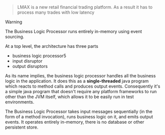 > LMAX is a new retail financial trading platform. As a result it has to process many trades with low latency

> [!warning]
> The Business Logic Processor runs entirely in-memory using event sourcing.

At a top level, the architecture has three parts

-   business logic processor5
-   input disruptor
-   output disruptors

As its name implies, the business logic processor handles all the business logic in the application. It does this as a **single-threaded** java program which reacts to method calls and produces output events. Consequently it's a simple java program that doesn't require any platform frameworks to run other than the JVM itself, which allows it to be easily run in test environments.

The Business Logic Processor takes input messages sequentially (in the form of a method invocation), runs business logic on it, and emits output events. It operates entirely in-memory, there is no database or other persistent store.
